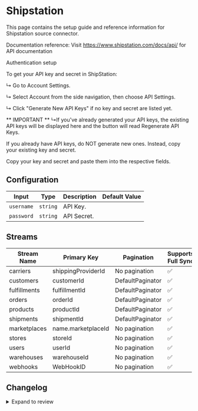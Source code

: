 # Shipstation
This page contains the setup guide and reference information for Shipstation source connector.

Documentation reference:
Visit https://www.shipstation.com/docs/api/ for API documentation

Authentication setup

To get your API key and secret in ShipStation:

↳ Go to Account Settings.

↳ Select Account from the side navigation, then choose API Settings.

↳ Click &quot;Generate New API Keys&quot; if no key and secret are listed yet.

** IMPORTANT **
↳If you&#39;ve already generated your API keys, the existing API keys will be displayed here and the button will read Regenerate API Keys.

If you already have API keys, do NOT generate new ones. Instead, copy your existing key and secret.

Copy your key and secret and paste them into the respective fields.


## Configuration

| Input | Type | Description | Default Value |
|-------|------|-------------|---------------|
| `username` | `string` | API Key.  |  |
| `password` | `string` | API Secret.  |  |

## Streams
| Stream Name | Primary Key | Pagination | Supports Full Sync | Supports Incremental |
|-------------|-------------|------------|---------------------|----------------------|
| carriers | shippingProviderId | No pagination | ✅ |  ❌  |
| customers | customerId | DefaultPaginator | ✅ |  ❌  |
| fulfillments | fulfillmentId | DefaultPaginator | ✅ |  ❌  |
| orders | orderId | DefaultPaginator | ✅ |  ❌  |
| products | productId | DefaultPaginator | ✅ |  ❌  |
| shipments | shipmentId | DefaultPaginator | ✅ |  ❌  |
| marketplaces | name.marketplaceId | No pagination | ✅ |  ❌  |
| stores | storeId | No pagination | ✅ |  ❌  |
| users | userId | No pagination | ✅ |  ❌  |
| warehouses | warehouseId | No pagination | ✅ |  ❌  |
| webhooks | WebHookID | No pagination | ✅ |  ❌  |

## Changelog

<details>
  <summary>Expand to review</summary>

| Version          | Date              | Pull Request | Subject        |
|------------------|-------------------|--------------|----------------|
| 0.2.15 | 2025-09-02 | [65722](https://github.com/airbytehq/airbyte/pull/65722) | Update dependencies |
| 0.2.14 | 2025-08-24 | [65449](https://github.com/airbytehq/airbyte/pull/65449) | Update dependencies |
| 0.2.13 | 2025-08-16 | [64998](https://github.com/airbytehq/airbyte/pull/64998) | Update dependencies |
| 0.2.12 | 2025-08-02 | [64478](https://github.com/airbytehq/airbyte/pull/64478) | Update dependencies |
| 0.2.11 | 2025-07-19 | [63634](https://github.com/airbytehq/airbyte/pull/63634) | Update dependencies |
| 0.2.10 | 2025-07-05 | [62735](https://github.com/airbytehq/airbyte/pull/62735) | Update dependencies |
| 0.2.9 | 2025-06-28 | [62253](https://github.com/airbytehq/airbyte/pull/62253) | Update dependencies |
| 0.2.8 | 2025-06-14 | [61308](https://github.com/airbytehq/airbyte/pull/61308) | Update dependencies |
| 0.2.7 | 2025-05-24 | [60504](https://github.com/airbytehq/airbyte/pull/60504) | Update dependencies |
| 0.2.6 | 2025-05-10 | [60142](https://github.com/airbytehq/airbyte/pull/60142) | Update dependencies |
| 0.2.5 | 2025-05-04 | [59604](https://github.com/airbytehq/airbyte/pull/59604) | Update dependencies |
| 0.2.4 | 2025-04-27 | [59020](https://github.com/airbytehq/airbyte/pull/59020) | Update dependencies |
| 0.2.3 | 2025-04-19 | [57453](https://github.com/airbytehq/airbyte/pull/57453) | Update dependencies |
| 0.2.2 | 2025-03-29 | [56874](https://github.com/airbytehq/airbyte/pull/56874) | Update dependencies |
| 0.2.1 | 2025-03-22 | [56257](https://github.com/airbytehq/airbyte/pull/56257) | Update dependencies |
| 0.2.0 | 2025-03-13 | [55738](https://github.com/airbytehq/airbyte/pull/55738) | add incremental for orders, shipments and fullfillments |
| 0.1.5 | 2025-03-09 | [55648](https://github.com/airbytehq/airbyte/pull/55648) | Update dependencies |
| 0.1.4 | 2025-03-01 | [55122](https://github.com/airbytehq/airbyte/pull/55122) | Update dependencies |
| 0.1.3 | 2025-02-22 | [54511](https://github.com/airbytehq/airbyte/pull/54511) | Update dependencies |
| 0.1.2 | 2025-02-15 | [54047](https://github.com/airbytehq/airbyte/pull/54047) | Update dependencies |
| 0.1.1 | 2025-02-08 | [53551](https://github.com/airbytehq/airbyte/pull/53551) | Update dependencies |
| 0.1.0 | 2025-02-03 | [52707](https://github.com/airbytehq/airbyte/pull/52707) | Change auth method |
| 0.0.6 | 2025-02-01 | [53109](https://github.com/airbytehq/airbyte/pull/53109) | Update dependencies |
| 0.0.5 | 2025-01-25 | [52405](https://github.com/airbytehq/airbyte/pull/52405) | Update dependencies |
| 0.0.4 | 2025-01-18 | [51911](https://github.com/airbytehq/airbyte/pull/51911) | Update dependencies |
| 0.0.3 | 2025-01-11 | [51328](https://github.com/airbytehq/airbyte/pull/51328) | Update dependencies |
| 0.0.2 | 2024-12-28 | [50726](https://github.com/airbytehq/airbyte/pull/50726) | Update dependencies |
| 0.0.1 | 2024-12-21 | | Initial release by [@JohnnyRafael](https://github.com/JohnnyRafael) via Connector Builder |

</details>
